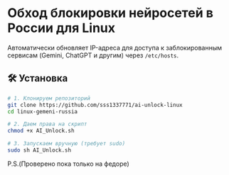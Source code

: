 # Обход блокировки нейросетей в России для Linux

Автоматически обновляет IP-адреса для доступа к заблокированным сервисам (Gemini, ChatGPT и другим) через `/etc/hosts`.

## 🛠 Установка
```bash
# 1. Клонируем репозиторий
git clone https://github.com/sss1337771/ai-unlock-linux
cd linux-gemeni-russia

# 2. Даем права на скрипт
chmod +x AI_Unlock.sh

# 3. Запускаем вручную (требует sudo)
sudo sh AI_Unlock.sh
```
P.S.(Проверено пока только на федоре)
